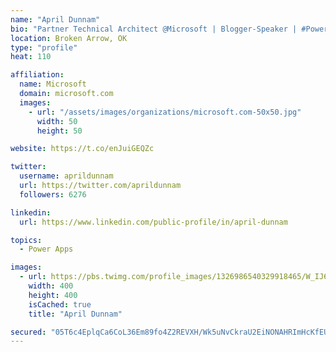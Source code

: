 ```yaml
---
name: "April Dunnam"
bio: "Partner Technical Architect @Microsoft | Blogger-Speaker | #PowerApps, #PowerAutomate, #Office365, #SharePoint | #WIT | #Karaoke Queen"
location: Broken Arrow, OK
type: "profile"
heat: 110

affiliation:
  name: Microsoft
  domain: microsoft.com
  images:
    - url: "/assets/images/organizations/microsoft.com-50x50.jpg"
      width: 50
      height: 50

website: https://t.co/enJuiGEQZc

twitter:
  username: aprildunnam
  url: https://twitter.com/aprildunnam
  followers: 6276

linkedin:
  url: https://www.linkedin.com/public-profile/in/april-dunnam

topics:
  - Power Apps

images:
  - url: https://pbs.twimg.com/profile_images/1326986540329918465/W_IJ6Ih2_400x400.jpg
    width: 400
    height: 400
    isCached: true
    title: "April Dunnam"

secured: "05T6c4EplqCa6CoL36Em89fo4Z2REVXH/Wk5uNvCkraU2EiNONAHRImHcKfEUZEKAL9oyxi9yPtVsLL75ZbXmceKJHmAgz/cpP2XrpkxaAl30GJsn5O6M27DFf2gGiyreuCGY0E9gdj4iXq2ZMlouNVC/VIOPp89zDbPFRvXT0ZfFJkBJ5/k4e3GJ4NtE+riQB7SRU4+/YESp/hYG08NX3dTv/7Tudkg9KML+aIigRtBVI6o29vSs6dHTIU9fIgRKsPeq0oZBihJz/cMj5YJnyT3Ww/uncuBUXokicaWup//KaFGCI+cggf02TqWXqtzeMtYB7CzFFExxIxO1/+IaCip74F8z/4L9xPPK+iM3VGddFZ53zCO1qpadBv+DTsa6OLmWsuYi0QIaVJy1ZAIxwXCqG9qFjy2pLhL8guDI/Q=;KHNhJRsR2kiEOzhGuEdphw=="
---
```


